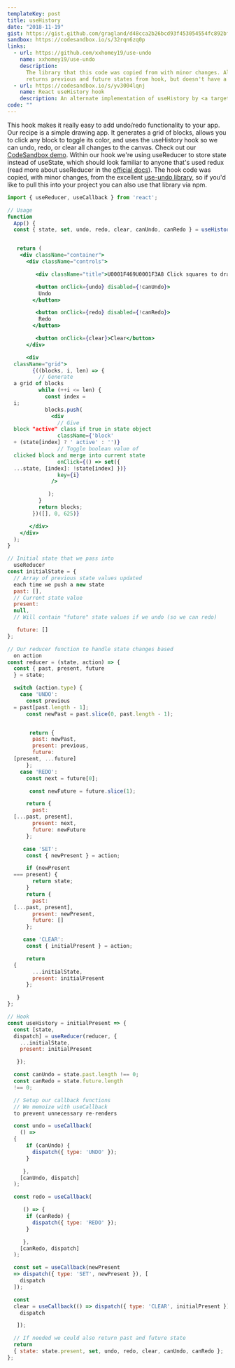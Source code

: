 ```yaml
---
templateKey: post
title: useHistory
date: "2018-11-19"
gist: https://gist.github.com/gragland/d48cca2b26bcd93f453054554fc892bf
sandbox: https://codesandbox.io/s/32rqn6zq0p
links:
  - url: https://github.com/xxhomey19/use-undo
    name: xxhomey19/use-undo
    description:
      The library that this code was copied from with minor changes. Also
      returns previous and future states from hook, but doesn't have a clear action.
  - url: https://codesandbox.io/s/yv3004lqnj
    name: React useHistory hook
    description: An alternate implementation of useHistory by <a target="_blank"  href="https://twitter.com/juice49">@juice49</a>.
code: ""
---
```


This hook makes it really easy to add undo/redo functionality to your app. Our recipe is a simple drawing app. It generates a grid of blocks, allows you to click any block to toggle its color, and uses the useHistory hook so we can undo, redo, or clear all changes to the canvas. Check out our [CodeSandbox demo](https://codesandbox.io/s/32rqn6zq0p). Within our hook we're using useReducer to store state instead of useState, which should look familiar to anyone that's used redux (read more about useReducer in the [official docs](https://reactjs.org/docs/hooks-reference.html#usereducer)). The hook code was copied, with minor changes, from the excellent [use-undo library](https://github.com/xxhomey19/use-undo), so if you'd like to pull this into your project you can also use that library via npm.

```jsx
import { useReducer, useCallback } from 'react';

// Usage
function
  App() {
  const { state, set, undo, redo, clear, canUndo, canRedo } = useHistory({});


   return (
    <div className="container">
      <div className="controls">

         <div className="title">U0001F469‍U0001F3A8 Click squares to draw</div>

         <button onClick={undo} disabled={!canUndo}>
          Undo
        </button>

         <button onClick={redo} disabled={!canRedo}>
          Redo
        </button>

         <button onClick={clear}>Clear</button>
      </div>

      <div
  className="grid">
        {((blocks, i, len) => {
          // Generate
  a grid of blocks
          while (++i <= len) {
            const index =
  i;
            blocks.push(
              <div
                // Give
  block "active" class if true in state object
                className={'block'
  + (state[index] ? ' active' : '')}
                // Toggle boolean value of
  clicked block and merge into current state
                onClick={() => set({
  ...state, [index]: !state[index] })}
                key={i}
              />

             );
          }
          return blocks;
        })([], 0, 625)}

       </div>
    </div>
  );
}

// Initial state that we pass into
  useReducer
const initialState = {
  // Array of previous state values updated
  each time we push a new state
  past: [],
  // Current state value
  present:
  null,
  // Will contain "future" state values if we undo (so we can redo)

   future: []
};

// Our reducer function to handle state changes based
  on action
const reducer = (state, action) => {
  const { past, present, future
  } = state;

  switch (action.type) {
    case 'UNDO':
      const previous
  = past[past.length - 1];
      const newPast = past.slice(0, past.length - 1);


       return {
        past: newPast,
        present: previous,
        future:
  [present, ...future]
      };
    case 'REDO':
      const next = future[0];

       const newFuture = future.slice(1);

      return {
        past:
  [...past, present],
        present: next,
        future: newFuture
      };

     case 'SET':
      const { newPresent } = action;

      if (newPresent
  === present) {
        return state;
      }
      return {
        past:
  [...past, present],
        present: newPresent,
        future: []
      };

     case 'CLEAR':
      const { initialPresent } = action;

      return
  {
        ...initialState,
        present: initialPresent
      };

   }
};

// Hook
const useHistory = initialPresent => {
  const [state,
  dispatch] = useReducer(reducer, {
    ...initialState,
    present: initialPresent

   });

  const canUndo = state.past.length !== 0;
  const canRedo = state.future.length
  !== 0;

  // Setup our callback functions
  // We memoize with useCallback
  to prevent unnecessary re-renders

  const undo = useCallback(
    () =>
  {
      if (canUndo) {
        dispatch({ type: 'UNDO' });
      }

     },
    [canUndo, dispatch]
  );

  const redo = useCallback(

     () => {
      if (canRedo) {
        dispatch({ type: 'REDO' });
      }

     },
    [canRedo, dispatch]
  );

  const set = useCallback(newPresent
  => dispatch({ type: 'SET', newPresent }), [
    dispatch
  ]);

  const
  clear = useCallback(() => dispatch({ type: 'CLEAR', initialPresent }), [
    dispatch

   ]);

  // If needed we could also return past and future state
  return
  { state: state.present, set, undo, redo, clear, canUndo, canRedo };
};
```
